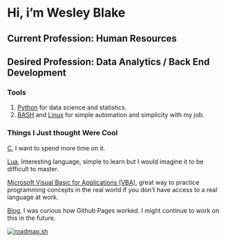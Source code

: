# Hi, i’m Wesley Blake
## Current Profession: Human Resources
## Desired Profession: Data Analytics / Back End Development
### Tools
1. [Python](https://github.com/Wblake95/Python) for data science and statistics.
2. [BASH](https://github.com/Wblake95/Bash) and [Linux](https://github.com/Wblake95/Config-Files) for simple automation and simplicity with my job.
### Things I Just thought Were Cool
[C](https://github.com/Wblake95/C), I want to spend more time on it. 

[Lua](https://github.com/Wblake95/Lua), Interesting language, simple to learn but I would imagine it to be difficult to master.

[Microsoft Visual Basic for Applications (VBA)](https://github.com/Wblake95/Excel-VBA), great way to practice programming concepts in the real world if you don't have access to a real language at work.

[Blog](https://wblake95.github.io/), I was curious how Github Pages worked. I might continue to work on this in the future.


[![roadmap.sh](https://roadmap.sh/card/tall/64dda5c0095da82caf9ef761?variant=dark)](https://roadmap.sh)
